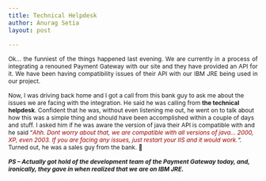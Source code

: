 ```yaml
---
title: Technical Helpdesk
author: Anurag Setia
layout: post

---
```

<p align="justify">
  <span style="font-size:85%;">Ok&#8230; the funniest of the things happened last evening. We are currently in a process of integrating a renouned Payment Gateway with our site and they have provided an API for it. We have been having compatibility issues of their API with our IBM JRE being used in our project.</span>
</p>

<span style="font-size:85%;">Now, I was driving back home and I got a call from this bank guy to ask me about the issues we are facing with the integration. He said he was calling from <strong>the technical helpdesk</strong>. Confident that he was, without even listening me out, he went on to talk about how this was a simple thing and should have been accomplished within a couple of days and stuff. I asked him if he was aware the version of java their API is compatible with and he said &#8220;<em><span style="color:#990000;">Ahh. Dont worry about that, we are compatible with all versions of java&#8230; 2000, XP, even 2003. If you are facing any issues, just restart your IIS and it would work.</span>&#8220;. </em>Turned out, he was a sales guy from the bank. 🙂</span>

_**<span style="font-size:85%;">PS &#8211; Actually got hold of the development team of the Payment Gateway today, and, ironically, they gave in when realized that we are on IBM JRE.</span>**_
